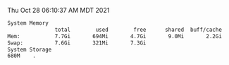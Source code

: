 Thu Oct 28 06:10:37 AM MDT 2021
```bash
System Memory
               total        used        free      shared  buff/cache   available
Mem:           7.7Gi       694Mi       4.7Gi       9.0Mi       2.2Gi       6.6Gi
Swap:          7.6Gi       321Mi       7.3Gi
System Storage
680M	.
```
